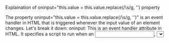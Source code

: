 Explaination of oninput="this.value = this.value.replace(/\s/g, '') property

The property oninput="this.value = this.value.replace(/\s/g, '')" is an event handler in HTML that is triggered whenever the input value of an element changes. Let's break it down:
oninput: This is an event handler attribute in HTML. It specifies a script to run when an <input>, <select>, or <textarea> element gets user input. In this case, the script specified will run whenever the user inputs something into an input field.
this.value: this refers to the element that triggered the event, and .value refers to the current value of that element. So, this.value represents the current value of the input field where the event is happening.
this.value.replace(/\s/g, ''): This is a JavaScript method call that replaces all whitespace characters (\s) in the input value with an empty string (''). Here's a breakdown of the replace() method:
/.../g: This is a regular expression pattern. /.../ denotes the beginning and end of a regular expression pattern, and g is a flag indicating global search, meaning it will replace all occurrences of the pattern in the string.
Putting it all together, this property ensures that whenever the user inputs something into the input field, any whitespace characters they enter will be automatically removed from the value of that input field. This is often used to enforce specific formatting rules or to prevent certain types of input. In this case, it seems to be used to remove spaces from the input fields.

GENERATE EMPTY STRING
1. echo -n "" | sha1sum in the terminal window
2. $input = 'example_string'; // Your input string here
$hash = hash('sha1', $input);
echo $hash; // Output the generated hash value  (in PHP file)  

II. ADD PRODUCT
onkeypress="if(this.value.length == 10) return false;": This JavaScript event handler limits the maximum number of characters that can be entered into the input field to 10. If the length of the input exceeds 10 characters, further key presses are blocked.

